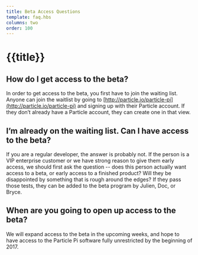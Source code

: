 ```yaml
---
title: Beta Access Questions
template: faq.hbs
columns: two
order: 100
---
```


# {{title}}

## How do I get access to the beta?
In order to get access to the beta, you first have to join the waiting list. Anyone can join the waitlist by going to [http://particle.io/particle-pi](http://particle.io/particle-pi) and signing up with their Particle account. If they don’t already have a Particle account, they can create one in that view.


## I’m already on the waiting list. Can I have access to the beta?
If you are a regular developer, the answer is probably not. If the person is a VIP enterprise customer or we have strong reason to give them early access, we should first ask the question -- does this person actually want access to a beta, or early access to a finished product? Will they be disappointed by something that is rough around the edges? If they pass those tests, they can be added to the beta program by Julien, Doc, or Bryce.


## When are you going to open up access to the beta?
We will expand access to the beta in the upcoming weeks, and hope to have access to the Particle Pi software fully unrestricted by the beginning of 2017.
